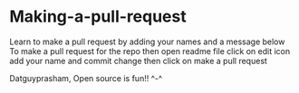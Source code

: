 # Making-a-pull-request
Learn to make a pull request by adding your names and a message below
To make a pull request for the repo then open readme file click on edit icon add your name and commit change then click on make a pull request

Datguyprasham, Open source is fun!! ^-^
